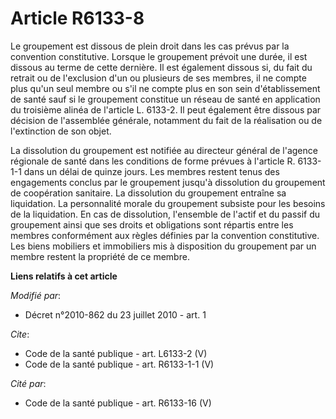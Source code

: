 # Article R6133-8

Le groupement est dissous de plein droit dans les cas prévus par la convention constitutive. Lorsque le groupement prévoit
une durée, il est dissous au terme de cette dernière. Il est également dissous si, du fait du retrait ou de l'exclusion d'un
ou plusieurs de ses membres, il ne compte plus qu'un seul membre ou s'il ne compte plus en son sein d'établissement de santé
sauf si le groupement constitue un réseau de santé en application du troisième alinéa de l'article L. 6133-2. Il peut
également être dissous par décision de l'assemblée générale, notamment du fait de la réalisation ou de l'extinction de son
objet. 

La dissolution du groupement est notifiée au directeur général de l'agence régionale de santé dans les conditions de forme
prévues à l'article R. 6133-1-1 dans un délai de quinze jours. Les membres restent tenus des engagements conclus par le
groupement jusqu'à dissolution du groupement de coopération sanitaire. La dissolution du groupement entraîne sa liquidation.
La personnalité morale du groupement subsiste pour les besoins de la liquidation. En cas de dissolution, l'ensemble de
l'actif et du passif du groupement ainsi que ses droits et obligations sont répartis entre les membres conformément aux
règles définies par la convention constitutive. Les biens mobiliers et immobiliers mis à disposition du groupement par un
membre restent la propriété de ce membre.

**Liens relatifs à cet article**

_Modifié par_:

  - Décret n°2010-862 du 23 juillet 2010 - art. 1

_Cite_:

  - Code de la santé publique - art. L6133-2 (V)
  - Code de la santé publique - art. R6133-1-1 (V)

_Cité par_:

  - Code de la santé publique - art. R6133-16 (V)
